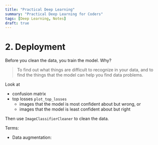 ```yaml
---
title: "Practical Deep Learning"
summary: "Practical Deep Learning for Coders"
tags: [Deep Learning, Notes]
draft: true
---
```


# 2. Deployment

Before you clean the data, you train the model. Why?

> To find out what things are difficult to recognize in your data, and to find the things that the model can help you find data problems.

Look at
- confusion matrix
- top losses `plot_top_losses`
  - images that the model is most confident about but wrong, or
  - images that the model is least confident about but right

Then use `ImageClassifierCleaner` to clean the data.

Terms:
- Data augmentation:
